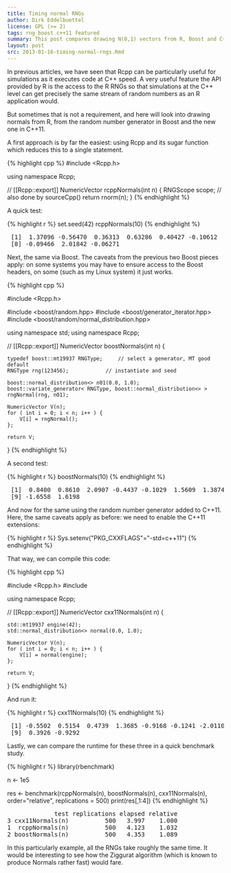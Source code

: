 ```yaml
---
title: Timing normal RNGs
author: Dirk Eddelbuettel
license: GPL (>= 2)
tags: rng boost c++11 featured
summary: This post compares drawing N(0,1) vectors from R, Boost and C++11
layout: post
src: 2013-01-16-timing-normal-rngs.Rmd
---
```


In previous articles, we have seen that Rcpp can be particularly
useful for simulations as it executes code at C++ speed. A very
useful feature the API provided by R is the access to the R RNGs
so that simulations at the C++ level can get precisely the same
stream of random numbers as an R application would. 

But sometimes that is not a requirement, and here will look into
drawing normals from R, from the random number generator in Boost
and the new one in C++11.

A first approach is by far the easiest: using Rcpp and its sugar
function which reduces this to a single statement.


{% highlight cpp %}
#include <Rcpp.h>

using namespace Rcpp;

// [[Rcpp::export]]
NumericVector rcppNormals(int n) {
    RNGScope scope;             // also done by sourceCpp()
    return rnorm(n);
}
{% endhighlight %}


A quick test:


{% highlight r %}
set.seed(42)
rcppNormals(10)
{% endhighlight %}



<pre class="output">
 [1]  1.37096 -0.56470  0.36313  0.63286  0.40427 -0.10612  1.51152
 [8] -0.09466  2.01842 -0.06271
</pre>


Next, the same via Boost. The caveats from the previous two Boost
pieces apply: on some systems you may have to ensure access to the
Boost headers, on some (such as my Linux system) it just works.



{% highlight cpp %}

#include <Rcpp.h>

#include <boost/random.hpp>
#include <boost/generator_iterator.hpp>
#include <boost/random/normal_distribution.hpp>

using namespace std;
using namespace Rcpp;

// [[Rcpp::export]]
NumericVector boostNormals(int n) {
    
    typedef boost::mt19937 RNGType; 	// select a generator, MT good default
    RNGType rng(123456);			// instantiate and seed

    boost::normal_distribution<> n01(0.0, 1.0);
    boost::variate_generator< RNGType, boost::normal_distribution<> > rngNormal(rng, n01);

    NumericVector V(n);
    for ( int i = 0; i < n; i++ ) {
        V[i] = rngNormal();
    };
  
    return V;
}
{% endhighlight %}


A second test:


{% highlight r %}
boostNormals(10)
{% endhighlight %}



<pre class="output">
 [1]  0.8400  0.8610  2.0907 -0.4437 -0.1029  1.5609  1.3874 -1.0453
 [9] -1.6558  1.6198
</pre>


And now for the same using the random number generator added to
C++11. Here, the same caveats apply as before: we need to enable
the C++11 extensions:


{% highlight r %}
Sys.setenv("PKG_CXXFLAGS"="-std=c++11")
{% endhighlight %}


That way, we can compile this code:


{% highlight cpp %}

#include <Rcpp.h>
#include <random>

using namespace Rcpp;

// [[Rcpp::export]]
NumericVector cxx11Normals(int n) {

    std::mt19937 engine(42);
    std::normal_distribution<> normal(0.0, 1.0);

    NumericVector V(n);
    for ( int i = 0; i < n; i++ ) {
        V[i] = normal(engine);
    };

    return V;
}
{% endhighlight %}


And run it:


{% highlight r %}
cxx11Normals(10)
{% endhighlight %}



<pre class="output">
 [1] -0.5502  0.5154  0.4739  1.3685 -0.9168 -0.1241 -2.0110 -0.4928
 [9]  0.3926 -0.9292
</pre>


Lastly, we can compare the runtime for these three in a quick benchmark study.


{% highlight r %}
library(rbenchmark)

n <- 1e5

res <- benchmark(rcppNormals(n),
                 boostNormals(n),
                 cxx11Normals(n),
                 order="relative",
                 replications = 500)
print(res[,1:4])
{% endhighlight %}



<pre class="output">
             test replications elapsed relative
3 cxx11Normals(n)          500   3.997    1.000
1  rcppNormals(n)          500   4.123    1.032
2 boostNormals(n)          500   4.353    1.089
</pre>


In this particularly example, all the RNGs take roughly the same time. It would be 
interesting to see how the Ziggurat algorithm (which is known to produce Normals rather 
fast) would fare.
